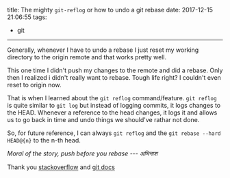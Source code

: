 title: The mighty `git-reflog` or how to undo a git rebase
date: 2017-12-15 21:06:55
tags:
  - git
---
Generally, whenever I have to undo a rebase I just reset my working directory to the origin remote and that works pretty well.

This one time I didn't push my changes to the remote and did a rebase. Only then I realized i didn't really want to rebase. Tough life right? I couldn't even reset to origin now.

That is when I learned about the `git reflog` command/feature. `git reflog` is quite similar to `git log` but instead of logging commits, it logs changes to the HEAD. Whenever a reference to the head changes, it logs it and allows us to go back in time and undo things we should've rathar not done.

So, for future reference, I can always `git reflog` and the `git rebase --hard HEAD@{n}` to the n-th head.

*Moral of the story, push before you rebase --- अभिनाश*

Thank you [stackoverflow](https://stackoverflow.com/questions/134882/undoing-a-git-rebase) and [git docs](https://git-scm.com/docs/git-reflog)
